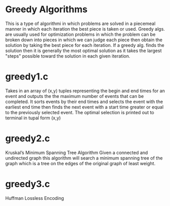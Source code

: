 # Greedy Algorithms

This is a type of algorithmi in which problems are solved in a piecemeal manner in which each iteration the best piece is taken or used. Greedy algs. are usually used for optimization problems in which the problem can be broken down into pieces in which we can judge each piece then obtain the solution by taking the best piece for each iteration. If a greedy alg. finds the solution then it is generally the most optimal solution as it takes the largest "steps" possible toward the solution in each given iteration.

# greedy1.c
Takes in an array of (x,y) tuples representing the begin and end times for an
event and outputs the the maximum number of events that can be completed. It
sorts events by their end times and selects the event with the earliest end
time then finds the next event with a start time greater or equal to the
previously selected event. The optimal selection is printed out to terminal in
tupal form (x,y)

# greedy2.c
Kruskal’s Minimum Spanning Tree Algorithm
Given a connected and undirected graph this algorithm will search a minimum
spanning tree of the graph which is a tree on the edges of the original graph
of least weight.

# greedy3.c
Huffman Lossless Encoding
